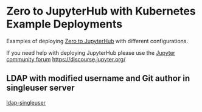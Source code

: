 # Zero to JupyterHub with Kubernetes Example Deployments

Examples of deploying [Zero to JupyterHub](https://zero-to-jupyterhub.readthedocs.io) with different configurations.

If you need help with deploying JupyterHub please use the [Jupyter community forum](https://discourse.jupyter.org/) https://discourse.jupyter.org/

## LDAP with modified username and Git author in singleuser server
[ldap-singleuser](./ldap-singleuser/README.md)



